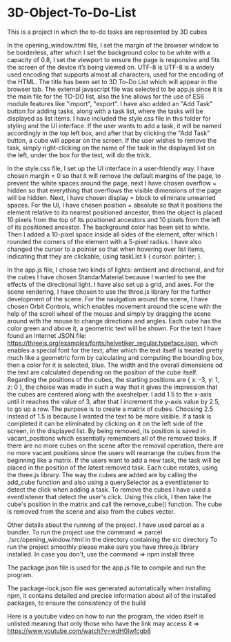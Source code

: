 # 3D-Object-To-Do-List
  This is a project in which the to-do tasks are represented by 3D cubes 

  In the opening_window.html file, I set the margin of the browser window to be borderless, after which I set the background color to be white with a capacity of 0.8, I set the viewport to ensure the page is responsive and fits the screen of the device it’s being viewed on. UTF-8 is UTF-8 is a widely used encoding that supports almost all characters, used for the encoding of the HTML. The title has been set to 3D To-Do List which will appear in the browser tab. The external javascript file was selected to be app.js since it is the main file for the TO-DO list, also the line <script src="./app.js" type="module"></script> allows for the use of ES6 module features like "import", "export". I have also added an "Add Task" button for adding tasks, along with a task list, where the tasks will be displayed as list items. I have included the style.css file in this folder for styling and the UI interface. If the user wants to add a task, it will be named accordingly in the top left box, and after that by clicking the "Add Task" button, a cube will appear on the screen. If the user wishes to remove the task, simply right-clicking on the name of the task in the displayed list on the left, under the box for the text, will do the trick.

  In the style.css file, I set up the UI interface in a user-friendly way. I have chosen margin = 0 so that it will remove the default margins of the page, to prevent the white spaces around the page, next I have chosen  overflow = hidden so that everything that overflows the visible dimensions of the page will be hidden. Next, I have chosen display = block to eliminate unwanted spaces. For the UI, I have chosen position = absolute so that it positions the element relative to its nearest positioned ancestor, then the object is placed 10 pixels from the top of its positioned ancestors and 10 pixels from the left of its positioned ancestor. The background color has been set to white. Then I added a 10-pixel space inside all sides of the element, after which I rounded the corners of the element with a 5-pixel radius. I have also changed the cursor to a pointer so that  when hovering over list items, indicating that they are clickable, using taskList li { cursor: pointer; }.

  In the app.js file, I chose two kinds of lights: ambient and directional, and for the cubes I have chosen StandarMaterial because I wanted to see the effects of the directional light. I have also set up a grid, and axes. For the scene rendering, I have chosen to use the three.js library for the further development of the scene. For the navigation around the scene, I have chosen Orbit Controls, which enables movement around the scene with the help of the scroll wheel of the mouse and simply by dragging the scene around with the mouse to change directions and angles. Each cube has the color green and above it, a geometric text will be shown. For the text I have found an Internet JSON file: https://threejs.org/examples/fonts/helvetiker_regular.typeface.json,  which enables a special font for the text; after which the text itself is treated pretty much like a geometric form by calculating and computing the bounding box, then a color for it is selected, blue. The width and the overall dimensions od the text are calculated depending on the position of the cube itself. Regarding the positions of the cubes, the starting positions are { x: -3, y: 1, z: 0 }, the choice was made in such a way that it gives the impression that the cubes are centered along with the axeshelper. I add 1.5 to the x-axis until it reaches the value of 3, after that I increment the y-axis value by 2.5, to go up a row. The purpose is to create a matrix of cubes. Choosing 2.5 instead of 1.5 is because I wanted the text to be more visible. If a task is completed it can be eliminated by clicking on it on the left side of the screen, in the displayed list. By being removed, its position is saved in vacant_positions which essentially remembers all of the removed tasks. If there are no more cubes on the scene after the removal operation, there are no more vacant positions since the users will rearrange the cubes from the beginning like a matrix. If the users want to add a new task, the task will be placed in the position of the latest removed task. Each cube rotates, using the three.js library. The way the cubes are added are by calling the add_cube function and also using a querySelector as a eventlistener to detect the click when adding a task. To remove the cubes I have used a eventlistener that detect the user's click. Using this click, I then take the cube's position in the matrix and call the remove_cube() function. The cube is removed from the scene and also from the cubes vector.

  Other details about the running of the project. I have used parcel as a bundler. To run the project use the command => parcel ./src/opening_window.html in the directory containing the src directory
  To run the project smoothly please make sure you have three.js library installed. In case you don't, use the command => npm install three

  The package.json file is used for the app.js file to compile and run the program.

  The package-lock.json file was generated automatically when installing npm, it contains detailed and precise information about all of the installed packages, to ensure the consistency of the build

  Here is a youtube video on how to run the program, the video itself is unlisted meaning that only those who have the link may access it => https://www.youtube.com/watch?v=wdH0Iwfcgb8


  
